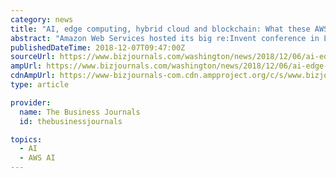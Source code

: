 ```yaml
---
category: news
title: "AI, edge computing, hybrid cloud and blockchain: What these AWS rollouts mean for government contractors"
abstract: "Amazon Web Services hosted its big re:Invent conference in Las Vegas and amid the breathless coverage of all things cloud and satellite data and whether CEO Andy Jassy trolled Larry Ellison, there were several developments with big implications for ..."
publishedDateTime: 2018-12-07T09:47:00Z
sourceUrl: https://www.bizjournals.com/washington/news/2018/12/06/ai-edge-computing-hybrid-cloud-and-blockchain-what.html
ampUrl: https://www.bizjournals.com/washington/news/2018/12/06/ai-edge-computing-hybrid-cloud-and-blockchain-what.amp.html
cdnAmpUrl: https://www-bizjournals-com.cdn.ampproject.org/c/s/www.bizjournals.com/washington/news/2018/12/06/ai-edge-computing-hybrid-cloud-and-blockchain-what.amp.html
type: article

provider:
  name: The Business Journals
  id: thebusinessjournals

topics:
  - AI
  - AWS AI
---
```

